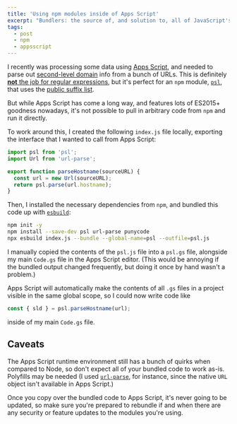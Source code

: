 ```yaml
---
title: 'Using npm modules inside of Apps Script'
excerpt: "Bundlers: the source of, and solution to, all of JavaScript's problems."
tags:
  - post
  - npm
  - appsscript
---
```


I recently was processing some data using [Apps Script](https://developers.google.com/apps-script), and needed to parse out [second-level domain](https://en.wikipedia.org/wiki/Second-level_domain) info from a bunch of URLs. This is definitely [**not** the job for regular expressions](https://twitter.com/jeffposnick/status/1401218570093305863), but it's perfect for an `npm` module, [`psl`](https://www.npmjs.com/package/psl), that uses the [public suffix list](https://publicsuffix.org/).

But while Apps Script has come a long way, and features lots of ES2015+ goodness nowadays, it's not possible to pull in arbitrary code from `npm` and run it directly.

To work around this, I created the following `index.js` file locally, exporting the interface that I wanted to call from Apps Script:

```js
import psl from 'psl';
import Url from 'url-parse';

export function parseHostname(sourceURL) {
  const url = new Url(sourceURL);
  return psl.parse(url.hostname);
}
```

Then, I installed the necessary dependencies from `npm`, and bundled this code up with [`esbuild`](https://esbuild.github.io/):

```sh
npm init -y
npm install --save-dev psl url-parse punycode
npx esbuild index.js --bundle --global-name=psl --outfile=psl.js
```

I manually copied the contents of the `psl.js` file into a `psl.gs` file, alongside my main `Code.gs` file in the Apps Script editor. (This would be annoying if the bundled output changed frequently, but doing it once by hand wasn't a problem.)

Apps Script will automatically make the contents of all `.gs` files in a project visible in the same global scope, so I could now write code like

```js
const { sld } = psl.parseHostname(url);
```

inside of my main `Code.gs` file.

## Caveats

The Apps Script runtime environment still has a bunch of quirks when compared to Node, so don't expect all of your bundled code to work as-is. Polyfills may be needed (I used [`url-parse`](https://www.npmjs.com/package/url-parse), for instance, since the native `URL` object isn't available in Apps Script.)

Once you copy over the bundled code to Apps Script, it's never going to be updated, so make sure you're prepared to rebundle if and when there are any security or feature updates to the modules you're using.

